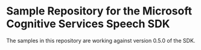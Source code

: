 # Sample Repository for the Microsoft Cognitive Services Speech SDK

The samples in this repository are working against version 0.5.0 of the SDK.
